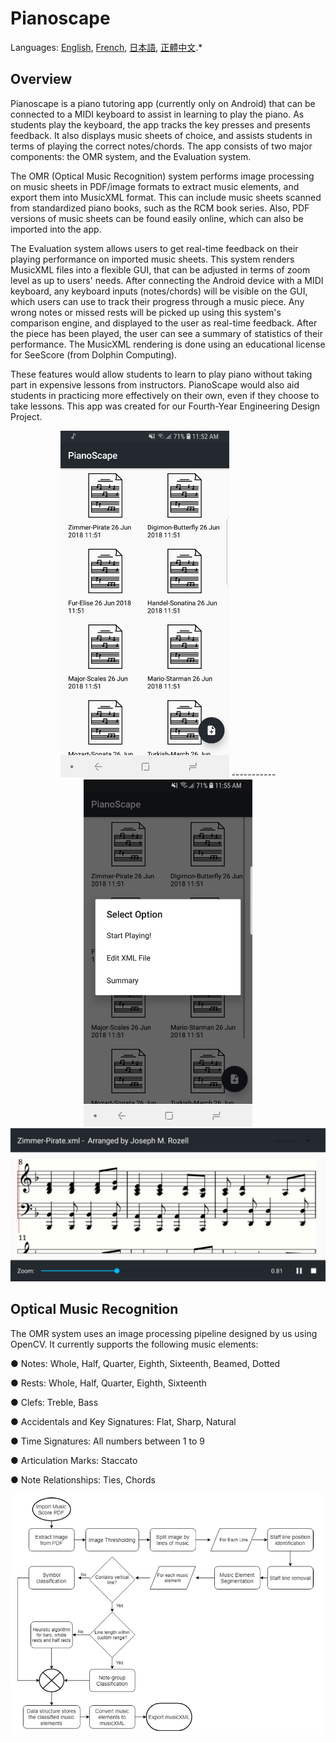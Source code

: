 # Pianoscape

Languages: [English](README.en.md), [French](README.fr.md), [日本語](README.ja.md), [正體中文](README.zh-hant.md).*

## Overview
Pianoscape is a piano tutoring app (currently only on Android) that can be connected to a MIDI keyboard to assist in learning to play the piano. As students play the keyboard, the app tracks the key presses and presents feedback. It also displays music sheets of choice, and assists students in terms of playing the correct notes/chords. The app consists of two major components: the OMR system, and the Evaluation system.

The OMR (Optical Music Recognition) system performs image processing on music sheets in PDF/image formats to extract music elements, and export them into MusicXML format. This can include music sheets scanned from standardized piano books, such as the RCM book series. Also, PDF versions of music sheets can be found easily online, which can also be imported into the app.

The Evaluation system allows users to get real-time feedback on their playing performance on imported music sheets. This system renders MusicXML files into a flexible GUI, that can be adjusted in terms of zoom level as up to users' needs. After connecting the Android device with a MIDI keyboard, any keyboard inputs (notes/chords) will be visible on the GUI, which users can use to track their progress through a music piece. Any wrong notes or missed rests will be picked up using this system's comparison engine, and displayed to the user as real-time feedback. After the piece has been played, the user can see a summary of statistics of their performance. The MusicXML rendering is done using an educational license for SeeScore (from Dolphin Computing).

These features would allow students to learn to play piano without taking part in expensive lessons from instructors. PianoScape would also aid students in practicing more effectively on their own, even if they choose to take lessons. This app was created for our Fourth-Year Engineering Design Project.

<div style="text-align:center">
    <img src ="/Images/Home-Screen.jpg" width="270" height="555"/>
    -----------
    <img src ="/Images/Score-Selected.jpg" width="270" height="555"/>
</div>
<div style="text-align:center">
    <img src ="/Images/Playing-Screen.jpg" />
</div>

## Optical Music Recognition

The OMR system uses an image processing pipeline designed by us using OpenCV. It currently supports the following music elements:

● Notes: Whole, Half, Quarter, Eighth, Sixteenth, Beamed, Dotted

● Rests: Whole, Half, Quarter, Eighth, Sixteenth

● Clefs: Treble, Bass

● Accidentals and Key Signatures: Flat, Sharp, Natural

● Time Signatures: All numbers between 1 to 9

● Articulation Marks: Staccato

● Note Relationships: Ties, Chords

<div style="text-align:center"><img src ="/Images/Imgproc-Pipeline.png" /></div>
